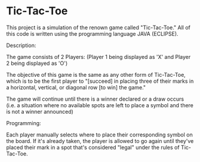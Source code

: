 # Tic-Tac-Toe

This project is a simulation of the renown game called "Tic-Tac-Toe." All of this code is written using the programming language JAVA (ECLIPSE). 

Description:

The game consists of 2 Players: (Player 1 being displayed as 'X' and Player 2 being displayed as 'O')

The objective of this game is the same as any other form of Tic-Tac-Toe, which is to be the first player to "[succeed] in placing three of their marks in a horizontal, vertical, or diagonal row [to win] the game."

The game will continue until there is a winner declared or a draw occurs (i.e. a situation where no available spots are left to place a symbol and there is not a winner announced)

Programming:

Each player manually selects where to place their corresponding symbol on the board. If it's already taken, the player is allowed to go again until they've placed their mark in a spot that's considered "legal" under the rules of Tic-Tac-Toe.
